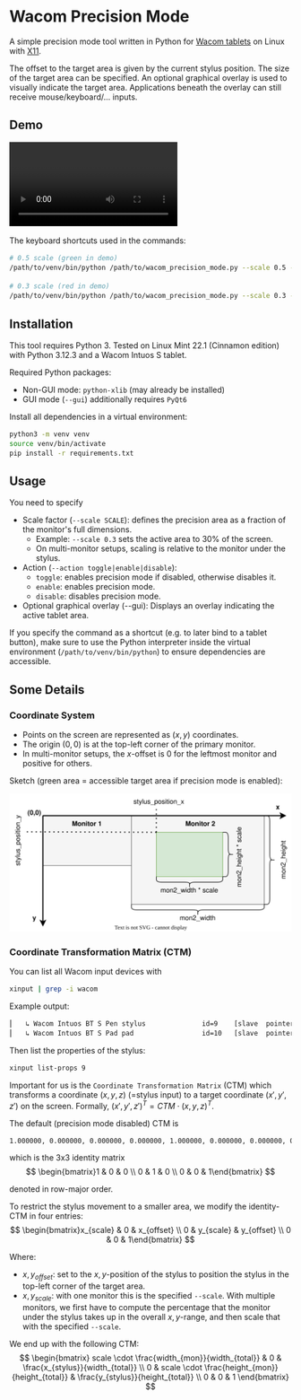 # Wacom Precision Mode

A simple precision mode tool written in Python for
[Wacom tablets](https://www.wacom.com/en-us/products/pen-tablets) on Linux
with [X11](https://en.wikipedia.org/wiki/X_Window_System).

The offset to the target area is given by the current stylus position. The size
of the target area can be specified. An optional graphical overlay is used to
visually indicate the target area. Applications beneath the overlay can still
receive mouse/keyboard/... inputs.

## Demo

![demo](images/demo.mp4)

The keyboard shortcuts used in the commands:
```bash
# 0.5 scale (green in demo)
/path/to/venv/bin/python /path/to/wacom_precision_mode.py --scale 0.5 --action toggle --gui

# 0.3 scale (red in demo)
/path/to/venv/bin/python /path/to/wacom_precision_mode.py --scale 0.3 --action toggle --gui
```

## Installation

This tool requires Python 3. Tested on Linux Mint 22.1 (Cinnamon edition) with
Python 3.12.3 and a Wacom Intuos S tablet.

Required Python packages:
- Non-GUI mode: `python-xlib` (may already be installed)
- GUI mode (`--gui`) additionally requires `PyQt6`

Install all dependencies in a virtual environment:
```bash
python3 -m venv venv
source venv/bin/activate
pip install -r requirements.txt
```

## Usage

You need to specify
- Scale factor (`--scale SCALE`): defines the precision area as a fraction of
  the monitor's full dimensions.
    - Example: `--scale 0.3` sets the active area to 30% of the screen.
    - On multi-monitor setups, scaling is relative to the monitor under the
      stylus.
- Action (`--action toggle|enable|disable`):
    - `toggle`: enables precision mode if disabled, otherwise disables it.
    - `enable`: enables precision mode.
    - `disable`: disables precision mode.
- Optional graphical overlay (--gui): Displays an overlay indicating the active
  tablet area.

If you specify the command as a shortcut (e.g. to later bind to a tablet
button), make sure to use the Python interpreter inside the virtual environment
(`/path/to/venv/bin/python`) to ensure dependencies are accessible.

## Some Details

### Coordinate System

- Points on the screen are represented as $(x, y)$ coordinates.
- The origin $(0,0)$ is at the top-left corner of the primary monitor.
- In multi-monitor setups, the $x$-offset is $0$ for the leftmost monitor and
  positive for others.

Sketch (green area = accessible target area if precision mode is enabled):

![sketch](images/sketch.drawio.svg)

### Coordinate Transformation Matrix (CTM)

You can list all Wacom input devices with
```bash
xinput | grep -i wacom
```

Example output:
```bash
⎜   ↳ Wacom Intuos BT S Pen stylus              id=9    [slave  pointer  (2)]
⎜   ↳ Wacom Intuos BT S Pad pad                 id=10   [slave  pointer  (2)]
```

Then list the properties of the stylus:
```bash
xinput list-props 9
```

Important for us is the `Coordinate Transformation Matrix` (CTM) which
transforms a coordinate $(x,y,z)$ (=stylus input) to a target coordinate
$(x',y',z')$ on the screen. Formally, $(x',y',z')^T = CTM \cdot (x,y,z)^T$.

The default (precision mode disabled) CTM is
```txt
1.000000, 0.000000, 0.000000, 0.000000, 1.000000, 0.000000, 0.000000, 0.000000, 1.000000
```

which is the 3x3 identity matrix
$$
\begin{bmatrix}1 & 0 & 0 \\ 0 & 1 & 0 \\ 0 & 0 & 1\end{bmatrix}
$$

denoted in row-major order.

To restrict the stylus movement to a smaller area, we modify the identity-CTM in
four entries:
$$
\begin{bmatrix}x_{scale} & 0 & x_{offset} \\ 0 & y_{scale} & y_{offset} \\ 0 & 0 & 1\end{bmatrix}
$$

Where:
- $x,y_{offset}$: set to the $x,y$-position of the stylus to position the stylus
  in the top-left corner of the target area.
- $x,y_{scale}$: with one monitor this is the specified `--scale`. With
  multiple monitors, we first have to compute the percentage that the monitor
  under the stylus takes up in the overall $x,y$-range, and then scale
  that with the specified `--scale`.

We end up with the following CTM:
$$
\begin{bmatrix}
scale \cdot \frac{width_{mon}}{width_{total}} & 0 & \frac{x_{stylus}}{width_{total}} \\
0 & scale \cdot \frac{height_{mon}}{height_{total}} & \frac{y_{stylus}}{height_{total}} \\
0 & 0 & 1
\end{bmatrix}
$$

